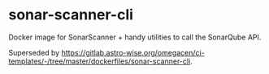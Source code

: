 # sonar-scanner-cli

Docker image for SonarScanner + handy utilities to call the SonarQube API.

Superseded by https://gitlab.astro-wise.org/omegacen/ci-templates/-/tree/master/dockerfiles/sonar-scanner-cli.

